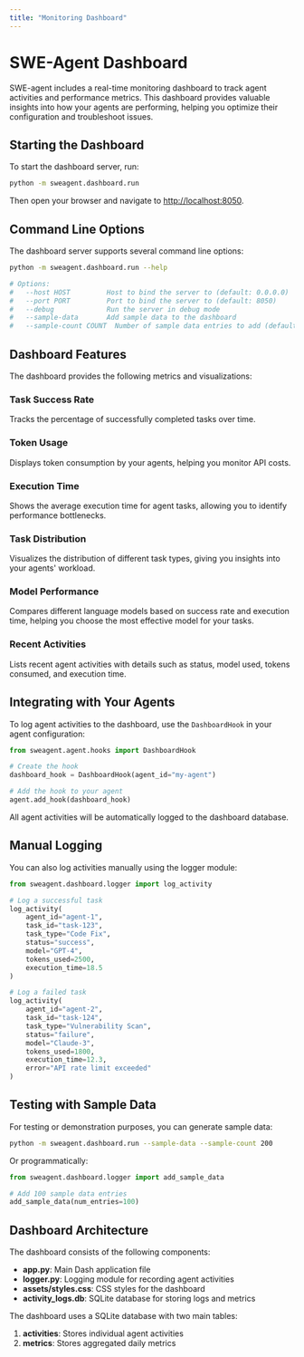 ```yaml
---
title: "Monitoring Dashboard"
---
```


# SWE-Agent Dashboard

SWE-agent includes a real-time monitoring dashboard to track agent activities and performance metrics. This dashboard provides valuable insights into how your agents are performing, helping you optimize their configuration and troubleshoot issues.

## Starting the Dashboard

To start the dashboard server, run:

```bash
python -m sweagent.dashboard.run
```

Then open your browser and navigate to [http://localhost:8050](http://localhost:8050).

## Command Line Options

The dashboard server supports several command line options:

```bash
python -m sweagent.dashboard.run --help

# Options:
#   --host HOST         Host to bind the server to (default: 0.0.0.0)
#   --port PORT         Port to bind the server to (default: 8050)
#   --debug             Run the server in debug mode
#   --sample-data       Add sample data to the dashboard
#   --sample-count COUNT  Number of sample data entries to add (default: 100)
```

## Dashboard Features

The dashboard provides the following metrics and visualizations:

### Task Success Rate

Tracks the percentage of successfully completed tasks over time.

### Token Usage

Displays token consumption by your agents, helping you monitor API costs.

### Execution Time

Shows the average execution time for agent tasks, allowing you to identify performance bottlenecks.

### Task Distribution

Visualizes the distribution of different task types, giving you insights into your agents' workload.

### Model Performance

Compares different language models based on success rate and execution time, helping you choose the most effective model for your tasks.

### Recent Activities

Lists recent agent activities with details such as status, model used, tokens consumed, and execution time.

## Integrating with Your Agents

To log agent activities to the dashboard, use the `DashboardHook` in your agent configuration:

```python
from sweagent.agent.hooks import DashboardHook

# Create the hook
dashboard_hook = DashboardHook(agent_id="my-agent")

# Add the hook to your agent
agent.add_hook(dashboard_hook)
```

All agent activities will be automatically logged to the dashboard database.

## Manual Logging

You can also log activities manually using the logger module:

```python
from sweagent.dashboard.logger import log_activity

# Log a successful task
log_activity(
    agent_id="agent-1",
    task_id="task-123",
    task_type="Code Fix",
    status="success",
    model="GPT-4",
    tokens_used=2500,
    execution_time=18.5
)

# Log a failed task
log_activity(
    agent_id="agent-2",
    task_id="task-124",
    task_type="Vulnerability Scan",
    status="failure",
    model="Claude-3",
    tokens_used=1800,
    execution_time=12.3,
    error="API rate limit exceeded"
)
```

## Testing with Sample Data

For testing or demonstration purposes, you can generate sample data:

```bash
python -m sweagent.dashboard.run --sample-data --sample-count 200
```

Or programmatically:

```python
from sweagent.dashboard.logger import add_sample_data

# Add 100 sample data entries
add_sample_data(num_entries=100)
```

## Dashboard Architecture

The dashboard consists of the following components:

- **app.py**: Main Dash application file
- **logger.py**: Logging module for recording agent activities
- **assets/styles.css**: CSS styles for the dashboard
- **activity_logs.db**: SQLite database for storing logs and metrics

The dashboard uses a SQLite database with two main tables:

1. **activities**: Stores individual agent activities
2. **metrics**: Stores aggregated daily metrics